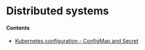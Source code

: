 # Distributed systems

#### Contents
- [Kubernetes configuration - ConfigMap and Secret](/engineering/distributed-systems/k8s-configmap-and-secret.md)